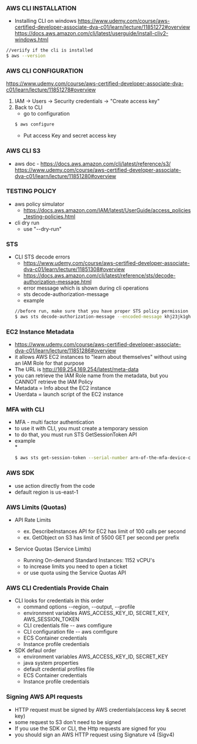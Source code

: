 ### AWS CLI INSTALLATION ###
* Installing CLI on windows
https://www.udemy.com/course/aws-certified-developer-associate-dva-c01/learn/lecture/11851272#overview
https://docs.aws.amazon.com/cli/latest/userguide/install-cliv2-windows.html
```bash
//veriify if the cli is installed
$ aws --version
```

### AWS CLI CONFIGURATION ###
https://www.udemy.com/course/aws-certified-developer-associate-dva-c01/learn/lecture/11851278#overview
1. IAM -> Users -> Security credentials -> "Create access key"
2. Back to CLI
    * go to configuration
    ```bash
    $ aws configure
    ```
   * Put access Key and secret access key

### AWS CLI S3 ###
* aws doc - https://docs.aws.amazon.com/cli/latest/reference/s3/
https://www.udemy.com/course/aws-certified-developer-associate-dva-c01/learn/lecture/11851280#overview

### TESTING POLICY ###
* aws policy simulator
    * https://docs.aws.amazon.com/IAM/latest/UserGuide/access_policies_testing-policies.html
* cli dry run
    * use "--dry-run"    
    
### STS ###
* CLI STS decode errors
    * https://www.udemy.com/course/aws-certified-developer-associate-dva-c01/learn/lecture/11851308#overview
    * https://docs.aws.amazon.com/cli/latest/reference/sts/decode-authorization-message.html 
    * error message which is shown during cli operations
    * sts decode-authorization-message
    * example
    ```bash
    //before run, make sure that you have proper STS policy permission
    $ aws sts decode-authorization-message --encoded-message khj23jk1gh231    
    ```

### EC2 Instance Metadata ###
* https://www.udemy.com/course/aws-certified-developer-associate-dva-c01/learn/lecture/11851286#overview
* it allows AWS EC2 instances to "learn about themselves" without using an IAM Role for that purpose
* The URL is http://169.254.169.254/latest/meta-data
* you can retrieve the IAM Role name from the metadata, but you CANNOT retrieve the IAM Policy
* Metadata = Info about the EC2 instance
* Userdata = launch script of the EC2 instance

### MFA with CLI ###
* MFA - multi factor authentication
* to use it with CLI, you must create a temporary session
* to do that, you must run STS GetSessionToken API
* example   
    *
    ```bash
    $ aws sts get-session-token --serial-number arn-of-the-mfa-device-code code-from-token --duration-seconds 3600 
    ```

### AWS SDK ###
* use action directly from the code
* default region is us-east-1

### AWS Limits (Quotas) ###
* API Rate Limits
    * ex. DescribeInstances API for EC2 has limit of 100 calls per second
    * ex. GetObject on S3 has limit of 5500 GET per second per prefix
      
* Service Quotas (Service Limits)
    * Running On-demand Standard Instances: 1152 vCPU's
    * to increase limits you need to open a ticket
    * or use quota using the Service Quotas API
    
### AWS CLI Credentials Provide Chain ###
* CLI looks for credentials in this order
    * command options --region, --output, --profile
    * environment variables AWS_ACCESS_KEY_ID, SECRET_KEY, AWS_SESSION_TOKEN
    * CLI credentials file -- aws comfigure
    * CLI configuration file -- aws comfigure
    * ECS Container credentials
    * Instance profile credentials
* SDK defaul order 
    * environment variables AWS_ACCESS_KEY_ID, SECRET_KEY
    * java system properties
    * default credential profiles file
    * ECS Container credentials
    * Instance profile credentials

### Signing AWS API requests ###
* HTTP request must be signed by AWS credentials(access key & secret key)
* some request to S3 don't need to be signed
* If you use the SDK or CLI, the Http requests are signed for you
* you should sign an AWS HTTP request using Signature v4 (Sigv4)
